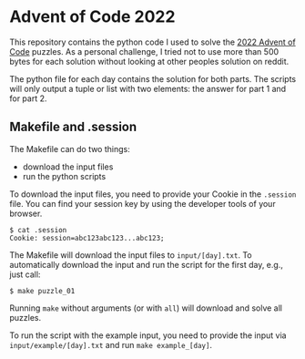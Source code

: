 # Advent of Code 2022

This repository contains the python code I used to solve the [2022 Advent of Code](https://adventofcode.com/2022) puzzles. As a personal challenge, I tried not to use more than 500 bytes for each solution without looking at other peoples solution on reddit.

The python file for each day contains the solution for both parts. The scripts will only output a tuple or list with two elements: the answer for part 1 and for part 2.

## Makefile and .session

The Makefile can do two things:

- download the input files
- run the python scripts

To download the input files, you need to provide your Cookie in the `.session` file. You can find your session key by using the developer tools of your browser.

```
$ cat .session
Cookie: session=abc123abc123...abc123;
```

The Makefile will download the input files to `input/[day].txt`. To automatically download the input and run the script for the first day, e.g., just call:

```
$ make puzzle_01
```

Running `make` without arguments (or with `all`) will download and solve all puzzles.

To run the script with the example input, you need to provide the input via `input/example/[day].txt` and run `make example_[day]`.

